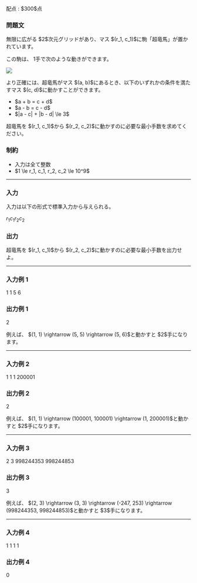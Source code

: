 
<div>

<span>

<span>

<p>
配点 : $300$点
</p>

<div>

<section>

### **問題文**

<p>
無限に広がる $2$次元グリッドがあり、マス $(r_1, c_1)$に駒「超竜馬」が置かれています。

この駒は、 $1$手で次のような動きができます。
</p>

<p>

<img src="https://img.atcoder.jp/ghi/5e0cee61638840363c9e267280c1804e.jpg">

</img>

</p>

<p>
より正確には、超竜馬がマス $(a, b)$にあるとき、以下のいずれかの条件を満たすマス $(c, d)$に動かすことができます。
</p>

<ul>

<li>
$a + b = c + d$
</li>

<li>
$a - b = c - d$
</li>

<li>
$|a - c| + |b - d| \le 3$
</li>

</ul>

<p>
超竜馬を $(r_1, c_1)$から $(r_2, c_2)$に動かすのに必要な最小手数を求めてください。
</p>

</section>

</div>

<div>

<section>

### **制約**

<ul>

<li>
入力は全て整数
</li>

<li>
$1 \le r_1, c_1, r_2, c_2 \le 10^9$
</li>

</ul>

</section>

</div>

---

<div>

<div>

<section>

### **入力**

<p>
入力は以下の形式で標準入力から与えられる。
</p>

<div>

$r_1$$c_1$$r_2$$c_2$
</div>

</section>

</div>

<div>

<section>

### **出力**

<p>
超竜馬を $(r_1, c_1)$から $(r_2, c_2)$に動かすのに必要な最小手数を出力せよ。
</p>

</section>

</div>

</div>

---

<div>

<section>

### **入力例 1**

<div>

1 1
5 6

</div>

</section>

</div>

<div>

<section>

### **出力例 1**

<div>

2

</div>

<p>
例えば、 $(1, 1) \rightarrow (5, 5) \rightarrow (5, 6)$と動かすと $2$手になります。
</p>

</section>

</div>

---

<div>

<section>

### **入力例 2**

<div>

1 1
1 200001

</div>

</section>

</div>

<div>

<section>

### **出力例 2**

<div>

2

</div>

<p>
例えば、 $(1, 1) \rightarrow (100001, 100001) \rightarrow (1, 200001)$と動かすと $2$手になります。
</p>

</section>

</div>

---

<div>

<section>

### **入力例 3**

<div>

2 3
998244353 998244853

</div>

</section>

</div>

<div>

<section>

### **出力例 3**

<div>

3

</div>

<p>
例えば、 $(2, 3) \rightarrow (3, 3) \rightarrow (-247, 253) \rightarrow (998244353, 998244853)$と動かすと $3$手になります。
</p>

</section>

</div>

---

<div>

<section>

### **入力例 4**

<div>

1 1
1 1

</div>

</section>

</div>

<div>

<section>

### **出力例 4**

<div>

0

</div>

</section>

</div>

</span>

</span>

</div>
